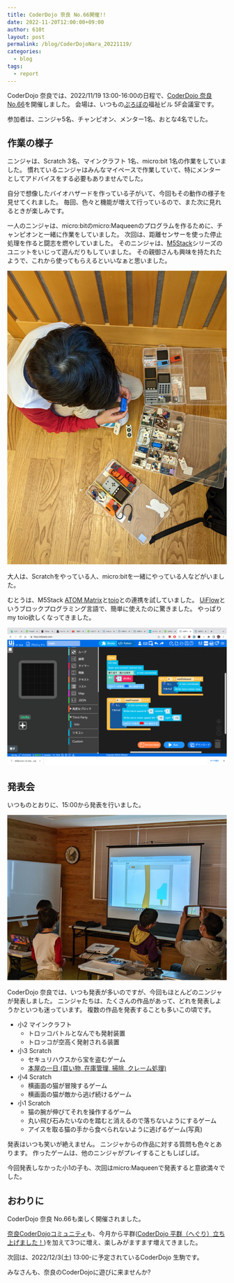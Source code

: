 ```yaml
---
title: CoderDojo 奈良 No.66開催!!
date: 2022-11-20T12:00:00+09:00
author: 610t
layout: post
permalink: /blog/CoderDojoNara_20221119/
categories:
  - blog
tags:
  - report
---
```

CoderDojo 奈良では、2022/11/19 13:00-16:00の日程で、[CoderDojo 奈良 No.66](https://coderdojo-nara-ikoma.connpass.com/event/266742/)を開催しました。
会場は、いつもの[ぷろぼの](https://probono.vport.org/)福祉ビル 5F会議室です。

参加者は、ニンジャ5名、チャンピオン、メンター1名、おとな4名でした。
 
## 作業の様子
ニンジャは、Scratch 3名、マインクラフト 1名、micro:bit 1名の作業をしていました。
慣れているニンジャはみんなマイペースで作業していて、特にメンターとしてアドバイスをする必要もありませんでした。

自分で想像したバイオハザードを作っている子がいて、今回もその動作の様子を見せてくれました。
毎回、色々と機能が増えて行っているので、また次に見れるときが楽しみです。

一人のニンジャは、micro:bitのmicro:Maqueenのプログラムを作るために、チャンピオンと一緒に作業をしていました。
次回は、距離センサーを使った停止処理を作ると闘志を燃やしていました。
そのニンジャは、[M5Stack](https://m5stack.com/)シリーズのユニットをいじって遊んだりもしていました。
その親御さんも興味を持たれたようで、これから使ってもらえるといいなぁと思いました。

![M5Stackで遊ぶ](/assets/images/2022/NaraNo66-M5Stack.jpg)

大人は、Scratchをやっている人、micro:bitを一緒にやっている人などがいました。

むとうは、M5Stack [ATOM Matrix](https://www.switch-science.com/products/6260)と[toio](https://toio.io/)との連携を試していました。
[UiFlow](https://flow.m5stack.com/)というブロックプログラミング言語で、簡単に使えたのに驚きました。
やっぱりmy toio欲しくなってきました。

![UiFlow for toio](/assets/images/2022/NaraNo66-UiFlow_toio.png)

## 発表会
いつものとおりに、15:00から発表を行いました。

![発表の様子](/assets/images/2022/NaraNo66-Presen.jpg)

CoderDojo 奈良では、いつも発表が多いのですが、今回もほとんどのニンジャが発表しました。
ニンジャたちは、たくさんの作品があって、どれを発表しようかといつも迷っています。
複数の作品を発表することも多いこの頃です。
- 小2 マインクラフト
  - トロッコバトルとなんでも発射装置
  - トロッコが空高く発射される装置
- 小3 Scratch
  - セキュリハウスから宝を盗むゲーム
  - [本屋の一日 (買い物, 在庫管理, 掃除, クレーム処理)](https://scratch.mit.edu/projects/746292379/)
- 小4 Scratch
  - 横画面の猫が冒険するゲーム
  - 横画面の猫が敵から逃げ続けるゲーム
- 小1 Scratch
  - 猫の腕が伸びてそれを操作するゲーム
  - 丸い飛び石みたいなのを踏むと消えるので落ちないようにするゲーム
  - アイスを取る猫の手から食べられないように逃げるゲーム(写真)

発表はいつも笑いが絶えません。
ニンジャからの作品に対する質問も色々とあります。
作ったゲームは、他のニンジャがプレイすることもしばしば。

今回発表しなかった小1の子も、次回はmicro:Maqueenで発表すると意欲満々でした。

## おわりに
CoderDojo 奈良 No.66も楽しく開催されました。

[奈良CoderDojoコミュニティ](https://nara-coderdojo.github.io/)も、今月から平群([CoderDojo 平群（へぐり）立ち上げました！](https://nara-coderdojo.github.io/blog/CoderDojo-Heguri-start-up-story/))を加えて3つに増え、楽しみがますます増えてきました。

次回は、2022/12/3(土) 13:00-に予定されているCoderDojo 生駒です。

みなさんも、奈良のCoderDojoに遊びに来ませんか?
